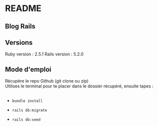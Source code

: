 # README

## Blog Rails

## Versions

Ruby version : 2.5.1 
Rails version : 5.2.0

## Mode d'emploi
Récupère le repo Github (git clone ou zip) <br/>
Utilises le terminal pour te placer dans le dossier récupéré, ensuite tapes :<br/>
<br/>

* `bundle install`<br/>

* `rails db:migrate`<br/>

* `rails db:seed`
